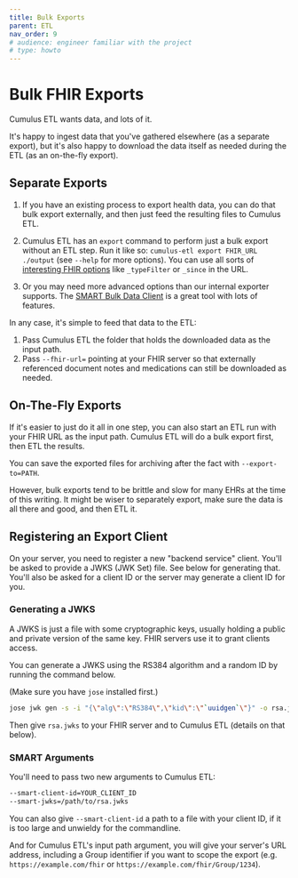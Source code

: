```yaml
---
title: Bulk Exports
parent: ETL
nav_order: 9
# audience: engineer familiar with the project
# type: howto
---
```


# Bulk FHIR Exports

Cumulus ETL wants data, and lots of it.

It's happy to ingest data that you've gathered elsewhere (as a separate export),
but it's also happy to download the data itself as needed during the ETL (as an on-the-fly export).

## Separate Exports

1. If you have an existing process to export health data, you can do that bulk export externally,
and then just feed the resulting files to Cumulus ETL.

2. Cumulus ETL has an `export` command to perform just a bulk export without an ETL step.
   Run it like so: `cumulus-etl export FHIR_URL ./output` (see `--help` for more options).
   You can use all sorts of
   [interesting FHIR options](https://hl7.org/fhir/uv/bulkdata/export.html#query-parameters)
   like `_typeFilter` or `_since` in the URL.

3. Or you may need more advanced options than our internal exporter supports.
   The [SMART Bulk Data Client](https://github.com/smart-on-fhir/bulk-data-client)
   is a great tool with lots of features.

In any case, it's simple to feed that data to the ETL:
1. Pass Cumulus ETL the folder that holds the downloaded data as the input path.
1. Pass `--fhir-url=` pointing at your FHIR server so that externally referenced document notes
   and medications can still be downloaded as needed.

## On-The-Fly Exports

If it's easier to just do it all in one step,
you can also start an ETL run with your FHIR URL as the input path.
Cumulus ETL will do a bulk export first, then ETL the results.

You can save the exported files for archiving after the fact with `--export-to=PATH`.

However, bulk exports tend to be brittle and slow for many EHRs at the time of this writing.
It might be wiser to separately export, make sure the data is all there and good, and then ETL it.

## Registering an Export Client

On your server, you need to register a new "backend service" client.
You'll be asked to provide a JWKS (JWK Set) file.
See below for generating that.
You'll also be asked for a client ID or the server may generate a client ID for you.

### Generating a JWKS

A JWKS is just a file with some cryptographic keys,
usually holding a public and private version of the same key.
FHIR servers use it to grant clients access.

You can generate a JWKS using the RS384 algorithm and a random ID by running the command below.

(Make sure you have `jose` installed first.)

```sh
jose jwk gen -s -i "{\"alg\":\"RS384\",\"kid\":\"`uuidgen`\"}" -o rsa.jwks
```

Then give `rsa.jwks` to your FHIR server and to Cumulus ETL (details on that below).

### SMART Arguments

You'll need to pass two new arguments to Cumulus ETL: 

```sh
--smart-client-id=YOUR_CLIENT_ID
--smart-jwks=/path/to/rsa.jwks
```

You can also give `--smart-client-id` a path to a file with your client ID,
if it is too large and unwieldy for the commandline.

And for Cumulus ETL's input path argument,
you will give your server's URL address,
including a Group identifier if you want to scope the export
(e.g. `https://example.com/fhir` or `https://example.com/fhir/Group/1234`).
